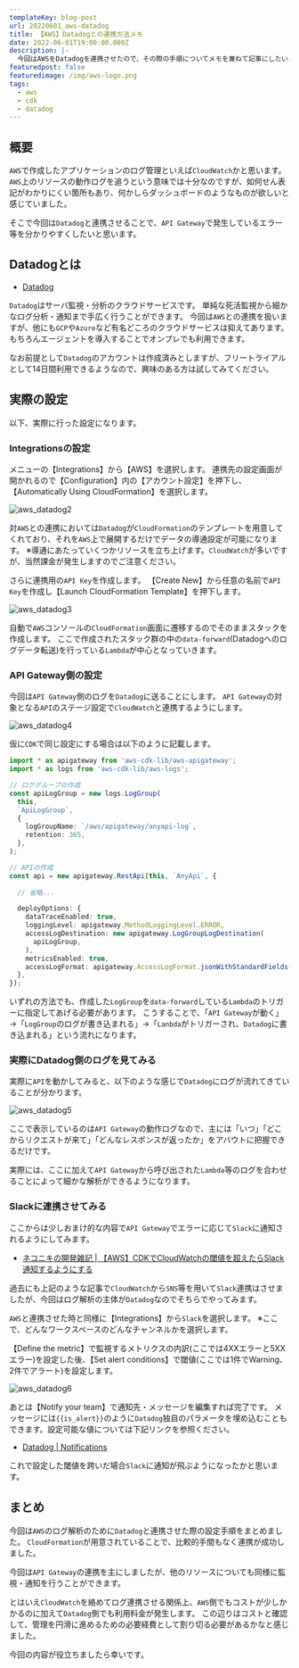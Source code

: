 ```yaml
---
templateKey: blog-post
url: 20220601_aws-datadog
title: 【AWS】Datadogとの連携方法メモ
date: 2022-06-01T19:00:00.000Z
description: |-
  今回はAWSをDatadogを連携させたので、その際の手順についてメモを兼ねて記事にしたいと思います。
featuredpost: false
featuredimage: /img/aws-logo.png
tags:
  - aws
  - cdk
  - datadog
---
```



## 概要
`AWS`で作成したアプリケーションのログ管理といえば`CloudWatch`かと思います。
`AWS`上のリソースの動作ログを追うという意味では十分なのですが、如何せん表記がわかりにくい箇所もあり、何かしらダッシュボードのようなものが欲しいと感じていました。

そこで今回は`Datadog`と連携させることで、`API Gateway`で発生しているエラー等を分かりやすくしたいと思います。

## Datadogとは
- [Datadog](https://www.datadoghq.com/ja/)

`Datadog`はサーバ監視・分析のクラウドサービスです。
単純な死活監視から細かなログ分析・通知まで手広く行うことができます。
今回は`AWS`との連携を扱いますが、他にも`GCP`や`Azure`など有名どころのクラウドサービスは抑えてあります。もちろんエージェントを導入することでオンプレでも利用できます。

なお前提として`Datadog`のアカウントは作成済みとしますが、フリートライアルとして14日間利用できるようなので、興味のある方は試してみてください。

## 実際の設定
以下、実際に行った設定になります。

### Integrationsの設定
メニューの【Integrations】から【AWS】を選択します。
連携先の設定画面が開かれるので【Configuration】内の【アカウント設定】を押下し、【Automatically Using CloudFormation】を選択します。

![aws_datadog2](/img/aws_datadog2.png "aws_datadog2")

対`AWS`との連携においては`Datadog`が`CloudFormation`のテンプレートを用意してくれており、それを`AWS`上で展開するだけでデータの導通設定が可能になります。
※導通にあたっていくつかリソースを立ち上げます。`CloudWatch`が多いですが、当然課金が発生しますのでご注意ください。

さらに連携用の`API Key`を作成します。
【Create New】から任意の名前で`API Key`を作成し【Launch CloudFormation Template】を押下します。

![aws_datadog3](/img/aws_datadog3.png "aws_datadog3")

自動で`AWS`コンソールの`CloudFormation`画面に遷移するのでそのままスタックを作成します。
ここで作成されたスタック群の中の`data-forward`(Datadogへのログデータ転送)を行っている`Lambda`が中心となっていきます。

### API Gateway側の設定
今回は`API Gateway`側のログを`Datadog`に送ることにします。
`API Gateway`の対象となる`API`のステージ設定で`CloudWatch`と連携するようにします。

![aws_datadog4](/img/aws_datadog4.png "aws_datadog4")

仮に`CDK`で同じ設定にする場合は以下のように記載します。

```ts
import * as apigateway from 'aws-cdk-lib/aws-apigateway';
import * as logs from 'aws-cdk-lib/aws-logs';

// ロググループの作成
const apiLogGroup = new logs.LogGroup(
  this,
  `ApiLogGroup`,
  {
    logGroupName: `/aws/apigateway/anyapi-log`,
    retention: 365,
  },
);

// APIの作成
const api = new apigateway.RestApi(this, `AnyApi`, { 
  
  // 省略...

  deployOptions: {
    dataTraceEnabled: true,
    loggingLevel: apigateway.MethodLoggingLevel.ERROR,
    accessLogDestination: new apigateway.LogGroupLogDestination(
      apiLogGroup,
    ),
    metricsEnabled: true,
    accessLogFormat: apigateway.AccessLogFormat.jsonWithStandardFields(),
  },
});
```

いずれの方法でも、作成した`LogGroup`を`data-forward`している`Lambda`のトリガーに指定してあげる必要があります。
こうすることで、「`API Gateway`が動く」→「`LogGroup`のログが書き込まれる」→「`Lanbda`がトリガーされ、`Datadog`に書き込まれる」という流れになります。

### 実際にDatadog側のログを見てみる
実際に`API`を動かしてみると、以下のような感じで`Datadog`にログが流れてきていることが分かります。

![aws_datadog5](/img/aws_datadog5.png "aws_datadog5")

ここで表示しているのは`API Gateway`の動作ログなので、主には「いつ」「どこからリクエストが来て」「どんなレスポンスが返ったか」をアバウトに把握できるだけです。

実際には、ここに加えて`API Gateway`から呼び出された`Lambda`等のログを合わせることによって細かな解析ができるようになります。

### Slackに連携させてみる
ここからは少しおまけ的な内容で`API Gateway`でエラーに応じて`Slack`に通知されるようにしてみます。

- [ネコニキの開発雑記 | 【AWS】CDKでCloudWatchの閾値を超えたらSlack通知するようにする](https://nekoniki.com/20220518_aws-cdk-cloudwatch-to-slack)

過去にも上記のような記事で`CloudWatch`から`SNS`等を用いて`Slack`連携はさせましたが、今回はログ解析の主体が`Datadog`なのでそちらでやってみます。

`AWS`と連携させた時と同様に【Integrations】から`Slack`を選択します。
※ここで、どんなワークスペースのどんなチャンネルかを選択します。

【Define the metric】で監視するメトリクスの内訳(ここでは4XXエラーと5XXエラー)を設定した後、【Set alert conditions】で閾値(ここでは1件でWarning、2件でアラート)を設定します。

![aws_datadog6](/img/aws_datadog6.png "aws_datadog6")

あとは【Notify your team】で通知先・メッセージを編集すれば完了です。
メッセージには`{{is_alert}}`のように`Datadog`独自のパラメータを埋め込むこともできます。設定可能な値については下記リンクを参照ください。

- [Datadog | Notifications](https://docs.datadoghq.com/monitors/notify/#message-template-variables)

これで設定した閾値を跨いだ場合`Slack`に通知が飛ぶようになったかと思います。

## まとめ
今回は`AWS`のログ解析のために`Datadog`と連携させた際の設定手順をまとめました。
`CloudFormation`が用意されていることで、比較的手間もなく連携が成功しました。

今回は`API Gateway`の連携を主にしましたが、他のリソースについても同様に監視・通知を行うことができます。

とはいえ`CloudWatch`を絡めてログ連携させる関係上、`AWS`側でもコストが少しかかるのに加えて`Datadog`側でも利用料金が発生します。
この辺りはコストと確認して、管理を円滑に進めるための必要経費として割り切る必要があるかなと感じました。

今回の内容が役立ちましたら幸いです。